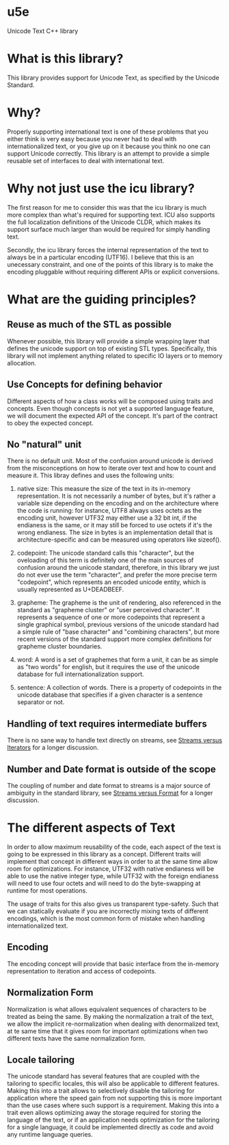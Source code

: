 # u5e

Unicode Text C++ library

# What is this library?

This library provides support for Unicode Text, as specified by the
Unicode Standard.

# Why?

Properly supporting international text is one of these problems that
you either think is very easy because you never had to deal with
internationalized text, or you give up on it because you think no one
can support Unicode correctly. This library is an attempt to provide a
simple reusable set of interfaces to deal with international text.

# Why not just use the icu library?

The first reason for me to consider this was that the icu library is
much more complex than what's required for supporting text. ICU also
supports the full localization definitions of the Unicode CLDR, which
makes its support surface much larger than would be required for
simply handling text.

Secondly, the icu library forces the internal representation of the
text to always be in a particular encoding (UTF16). I believe that
this is an unecessary constraint, and one of the points of this
library is to make the encoding pluggable without requiring different
APIs or explicit conversions.

# What are the guiding principles?

## Reuse as much of the STL as possible

Whenever possible, this library will provide a simple wrapping layer
that defines the unicode support on top of existing STL
types. Specifically, this library will not implement anything related
to specific IO layers or to memory allocation.

## Use Concepts for defining behavior

Different aspects of how a class works will be composed using traits
and concepts. Even though concepts is not yet a supported language
feature, we will document the expected API of the concept. It's part
of the contract to obey the expected concept.

## No "natural" unit

There is no default unit. Most of the confusion around unicode is
derived from the misconceptions on how to iterate over text and how to
count and measure it. This libray defines and uses the following
units:

1. native size: This measure the size of the text in its in-memory
   representation. It is not necessarily a number of bytes, but it's
   rather a variable size depending on the encoding and on the
   architecture where the code is running: for instance, UTF8 always
   uses octets as the encoding unit, however UTF32 may either use a 32
   bit int, if the endianess is the same, or it may still be forced to
   use octets if it's the wrong endianess. The size in bytes is an
   implementation detail that is architecture-specific and can be
   measured using operators like sizeof().

2. codepoint: The unicode standard calls this "character", but the
   oveloading of this term is definitely one of the main sources of
   confusion around the unicode standard, therefore, in this library
   we just do not ever use the term "character", and prefer the more
   precise term "codepoint", which represents an encoded unicode
   entity, which is usually represented as U+DEADBEEF.

3. grapheme: The grapheme is the unit of rendering, also referenced in
   the standard as "grapheme cluster" or "user perceived
   character". It represents a sequence of one or more codepoints that
   represent a single graphical symbol, previous versions of the
   unicode standard had a simple rule of "base character" and
   "combining characters", but more recent versions of the standard
   support more complex definitions for grapheme cluster boundaries.

4. word: A word is a set of graphemes that form a unit, it can be as
   simple as "two words" for english, but it requires the use of the
   unicode database for full internationalization support.

5. sentence: A collection of words. There is a property of codepoints
   in the unicode database that specifies if a given character is a
   sentence separator or not.

## Handling of text requires intermediate buffers

There is no sane way to handle text directly on streams, see [Streams versus Iterators](StreamVsIterators.md) for a longer discussion.

## Number and Date format is outside of the scope

The coupling of number and date format to streams is a major source of ambiguity in the standard library, see [Streams versus Format](StreamVsFormat.md) for a longer discussion.

# The different aspects of Text

In order to allow maximum reusability of the code, each aspect of the
text is going to be expressed in this library as a concept. Different
traits will implement that concept in different ways in order to at
the same time allow room for optimizations. For instance, UTF32 with
native endianess will be able to use the native integer type, while
UTF32 with the foreign endianess will need to use four octets and will
need to do the byte-swapping at runtime for most operations.

The usage of traits for this also gives us transparent
type-safety. Such that we can statically evaluate if you are
incorrectly mixing texts of different encodings, which is the most
common form of mistake when handling internationalized text.

## Encoding

The encoding concept will provide that basic interface from the
in-memory representation to iteration and access of codepoints.

## Normalization Form

Normalization is what allows equivalent sequences of characters to be
treated as being the same. By making the normalization a trait of the
text, we allow the implicit re-normalization when dealing with
denormalized text, at te same time that it gives room for important
optimizations when two different texts have the same normalization
form.

## Locale tailoring

The unicode standard has several features that are coupled with the
tailoring to specific locales, this will also be applicable to
different features. Making this into a trait allows to selectively
disable the tailoring for application where the speed gain from not
supporting this is more important than the use cases where such
support is a requirement. Making this into a trait even allows
optimizing away the storage required for storing the language of the
text, or if an application needs optimization for the tailoring for a
single language, it could be implemented directly as code and avoid
any runtime language queries.

